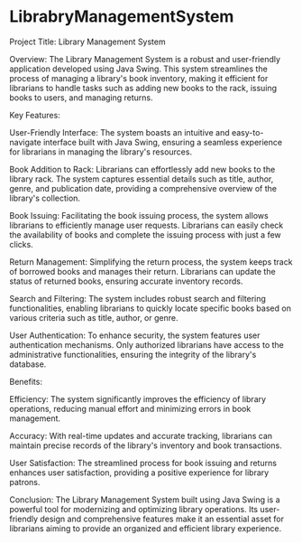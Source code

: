 # LibrabryManagementSystem
Project Title: Library Management System

Overview:
The Library Management System is a robust and user-friendly application developed using Java Swing. This system streamlines the process of managing a library's book inventory, making it efficient for librarians to handle tasks such as adding new books to the rack, issuing books to users, and managing returns.

Key Features:

User-Friendly Interface:
The system boasts an intuitive and easy-to-navigate interface built with Java Swing, ensuring a seamless experience for librarians in managing the library's resources.

Book Addition to Rack:
Librarians can effortlessly add new books to the library rack. The system captures essential details such as title, author, genre, and publication date, providing a comprehensive overview of the library's collection.

Book Issuing:
Facilitating the book issuing process, the system allows librarians to efficiently manage user requests. Librarians can easily check the availability of books and complete the issuing process with just a few clicks.

Return Management:
Simplifying the return process, the system keeps track of borrowed books and manages their return. Librarians can update the status of returned books, ensuring accurate inventory records.

Search and Filtering:
The system includes robust search and filtering functionalities, enabling librarians to quickly locate specific books based on various criteria such as title, author, or genre.

User Authentication:
To enhance security, the system features user authentication mechanisms. Only authorized librarians have access to the administrative functionalities, ensuring the integrity of the library's database.

Benefits:

Efficiency:
The system significantly improves the efficiency of library operations, reducing manual effort and minimizing errors in book management.

Accuracy:
With real-time updates and accurate tracking, librarians can maintain precise records of the library's inventory and book transactions.

User Satisfaction:
The streamlined process for book issuing and returns enhances user satisfaction, providing a positive experience for library patrons.

Conclusion:
The Library Management System built using Java Swing is a powerful tool for modernizing and optimizing library operations. Its user-friendly design and comprehensive features make it an essential asset for librarians aiming to provide an organized and efficient library experience.
